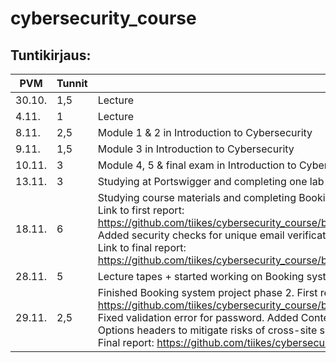 
# cybersecurity_course

## Tuntikirjaus:
| PVM | Tunnit | Aihe |
| --- | ------ | ---- |
| 30.10. | 1,5 | Lecture |
| 4.11. | 1 | Lecture |
| 8.11. | 2,5 | Module 1 & 2 in Introduction to Cybersecurity |
| 9.11. | 1,5 | Module 3 in Introduction to Cybersecurity |
| 10.11. | 3 | Module 4, 5 & final exam in Introduction to Cybersecurity |
| 13.11. | 3 | Studying at Portswigger and completing one lab in each: Access control, Authentication and SQL injections |
| 18.11. | 6 | Studying course materials and completing Booking system project phase 1. <br> Link to first report: https://github.com/tiikes/cybersecurity_course/blob/main/booking_system_project_phase1/Registration_page_first_test.md. <br> Added security checks for unique email verification, refactoring code (register.js added), enchanced routing clarity. <br> Link to final report: https://github.com/tiikes/cybersecurity_course/blob/main/booking_system_project_phase1/Registration_page_final_test.md |
| 28.11. | 5 | Lecture tapes + started working on Booking system project phase 2. |
| 29.11. | 2,5 | Finished Booking system project phase 2. First report: https://github.com/tiikes/cybersecurity_course/blob/main/booking_system_phase_two_first_test.md. <br> Fixed validation error for password. Added Content Security Policy (CSP), X-Frame-Options, and X-Content-Type-Options headers to mitigate risks of cross-site scripting (XSS), clickjacking, and MIME type sniffing attacks. <br> Final report: https://github.com/tiikes/cybersecurity_course/blob/main/booking_system_phase_two_final_test.md |

